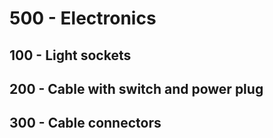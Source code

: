 # 500 - Electronics

## 100 - Light sockets


## 200 - Cable with switch and power plug


## 300 - Cable connectors

